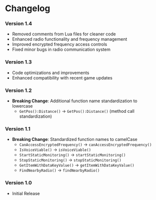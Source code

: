 # Changelog

### Version 1.4

- Removed comments from Lua files for cleaner code
- Enhanced radio functionality and frequency management
- Improved encrypted frequency access controls
- Fixed minor bugs in radio communication system

### Version 1.3

- Code optimizations and improvements
- Enhanced compatibility with recent game updates

### Version 1.2

- **Breaking Change**: Additional function name standardization to lowercase
  - `GetPos():Distance()` → `GetPos():Distance()` (method call standardization)

### Version 1.1

- **Breaking Change**: Standardized function names to camelCase
  - `CanAccessEncryptedFrequency()` → `canAccessEncryptedFrequency()`
  - `IsVoiceViable()` → `isVoiceViable()`
  - `StartStaticMonitoring()` → `startStaticMonitoring()`
  - `StopStaticMonitoring()` → `stopStaticMonitoring()`
  - `GetItemWithDataKeyValue()` → `getItemWithDataKeyValue()`
  - `FindNearbyRadio()` → `findNearbyRadio()`

### Version 1.0

- Initial Release
